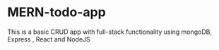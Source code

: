 # MERN-todo-app

This is a basic CRUD app with full-stack functionality using mongoDB, Express , React and NodeJS
